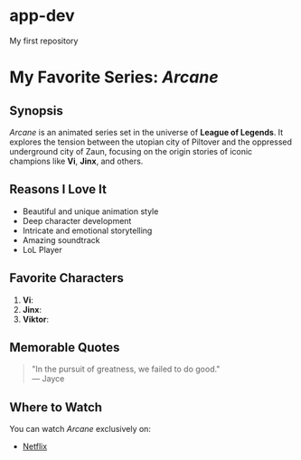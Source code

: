# app-dev
My first repository
# My Favorite Series: *Arcane*

## Synopsis  
*Arcane* is an animated series set in the universe of **League of Legends**. It explores the tension between the utopian city of Piltover and the oppressed underground city of Zaun, focusing on the origin stories of iconic champions like **Vi**, **Jinx**, and others.

## Reasons I Love It  
- Beautiful and unique animation style  
- Deep character development  
- Intricate and emotional storytelling  
- Amazing soundtrack
- LoL Player  

## Favorite Characters  
1. **Vi**:   
2. **Jinx**:
3. **Viktor**:

## Memorable Quotes  
> "In the pursuit of greatness, we failed to do good."  
> — Jayce 

## Where to Watch  
You can watch *Arcane* exclusively on:  
- [Netflix](https://www.netflix.com)


